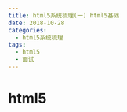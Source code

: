 ```yaml
---
title: html5系统梳理(一) html5基础
date: 2018-10-28
categories:
  - html5系统梳理
tags: 
  - html5
  - 面试
---
```



# html5
